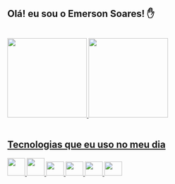 
## Olá! eu sou o Emerson Soares! ✋
<br>

<div>
<a href="https://github.com/seu-usuário-aqui">
<img height="180em" src="https://github-readme-stats.vercel.app/api/top-langs/?username=emersoonsoaaes&layout=compact&langs_count=7&theme=dracula"/>
<img height="180em" src="https://github-readme-stats.vercel.app/api?username=emersoonsoaaes&show_icons=true&theme=dracula&include_all_commits=true&count_private=true"/>
</div>
<br>

## Tecnologias que eu uso no meu dia

<img src="https://cdn.jsdelivr.net/gh/devicons/devicon/icons/html5/html5-original-wordmark.svg" width="40" height="40"/>
<img src="https://cdn.jsdelivr.net/gh/devicons/devicon/icons/css3/css3-original-wordmark.svg" width="40" height="40"/>
<img src="https://cdn.jsdelivr.net/gh/devicons/devicon/icons/javascript/javascript-original.svg" width="40" height="32"/>
<img src="https://cdn.jsdelivr.net/gh/devicons/devicon/icons/react/react-original-wordmark.svg" width="40" height="32"/>
<img src="https://cdn.jsdelivr.net/gh/devicons/devicon/icons/nodejs/nodejs-original.svg" width="40" height="32"/>
<img src="https://cdn.jsdelivr.net/gh/devicons/devicon/icons/git/git-original.svg" width="40" height="32"/>
          
          
